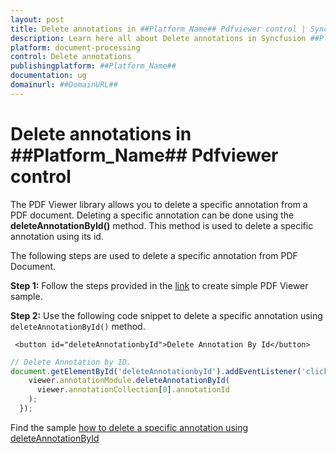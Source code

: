 ```yaml
---
layout: post
title: Delete annotations in ##Platform_Name## Pdfviewer control | Syncfusion
description: Learn here all about Delete annotations in Syncfusion ##Platform_Name## Pdfviewer control of Syncfusion Essential JS 2 and more.
platform: document-processing
control: Delete annotations
publishingplatform: ##Platform_Name##
documentation: ug
domainurl: ##DomainURL##
---
```


# Delete annotations in ##Platform_Name## Pdfviewer control

The PDF Viewer library allows you to delete a specific annotation from a PDF document. Deleting a specific annotation can be done using the **deleteAnnotationById()** method. This method is used to delete a specific annotation using its id.

The following steps are used to delete a specific annotation from PDF Document.

**Step 1:** Follow the steps provided in the [link](https://ej2.syncfusion.com/javascript/documentation/pdfviewer/getting-started/) to create simple PDF Viewer sample.

**Step 2:** Use the following code snippet to delete a specific annotation using `deleteAnnotationById()` method.

```
 <button id="deleteAnnotationbyId">Delete Annotation By Id</button>
```

```javascript
// Delete Annotation by ID.
document.getElementById('deleteAnnotationbyId').addEventListener('click', () => {
    viewer.annotationModule.deleteAnnotationById(
      viewer.annotationCollection[0].annotationId
    );
  });
```

Find the sample [how to delete a specific annotation using deleteAnnotationById](https://stackblitz.com/edit/5ygaeq?file=index.js)